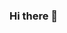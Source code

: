 ### Hi there 👋

<!--
**RaminParker/RaminParker** is a ✨ _special_ ✨ repository because its `README.md` (this file) appears on your GitHub profile.

🙂 Ramin Beravat                                                                            
┣━━ 📦 Some useful Google Colab Files                                                                         
┃   ┣━━ Bad labels    - Identify bad labels [link](https://colab.research.google.com/drive/1P6tbmUbgPaMb7pTlFiAJxi2mevW7zXZx)                                                    
┃   ┣━━ Custom Image Classifier   - test test test [link](https://github.com/RaminParker/Custom_Image_Classifier)                                          
┃   ┣━━ whatlies      - word embeddings for sklearn p
┣━━ ⭐ Online Projects                                                                              
┃   ┣━━ koaning.io    - personal blog                                                               
┃   ┣━━ calmcode.io   - dev education service                                                       
┃   ┗━━ dearme.email  - reflection service    

Not finisched yet!!!!!!!!!!!
Here are some ideas to get you started:

- 🔭 I’m currently working on ...
- 🌱 I’m currently learning ...
- 👯 I’m looking to collaborate on ...
- 🤔 I’m looking for help with ...
- 💬 Ask me about ...
- 📫 How to reach me: ...
- 😄 Pronouns: ...
- ⚡ Fun fact: ...
-->
